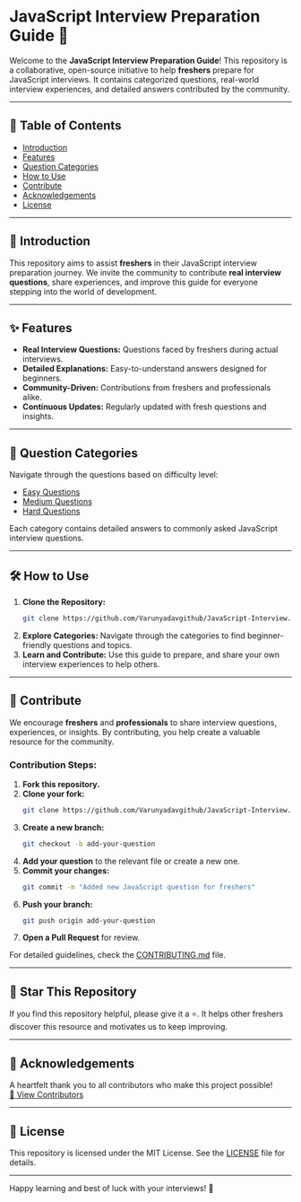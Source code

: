 # JavaScript Interview Preparation Guide 🎯

Welcome to the **JavaScript Interview Preparation Guide**! This repository is a collaborative, open-source initiative to help **freshers** prepare for JavaScript interviews. It contains categorized questions, real-world interview experiences, and detailed answers contributed by the community.

---

## 📖 Table of Contents

- [Introduction](#introduction)
- [Features](#features)
- [Question Categories](#question-categories)
- [How to Use](#how-to-use)
- [Contribute](#contribute)
- [Acknowledgements](#acknowledgements)
- [License](#license)

---

## 🔰 Introduction

This repository aims to assist **freshers** in their JavaScript interview preparation journey. We invite the community to contribute **real interview questions**, share experiences, and improve this guide for everyone stepping into the world of development.

---

## ✨ Features

- **Real Interview Questions:** Questions faced by freshers during actual interviews.  
- **Detailed Explanations:** Easy-to-understand answers designed for beginners.  
- **Community-Driven:** Contributions from freshers and professionals alike.  
- **Continuous Updates:** Regularly updated with fresh questions and insights.  

---

## 📂 Question Categories

Navigate through the questions based on difficulty level:  

- [Easy Questions](./Easy/README.md)  
- [Medium Questions](./Medium/README.md)  
- [Hard Questions](./Hard/README.md)  

Each category contains detailed answers to commonly asked JavaScript interview questions.  

---

## 🛠️ How to Use

1. **Clone the Repository:**
   ```bash
   git clone https://github.com/Varunyadavgithub/JavaScript-Interview.git
   ```
2. **Explore Categories:** Navigate through the categories to find beginner-friendly questions and topics.  
3. **Learn and Contribute:** Use this guide to prepare, and share your own interview experiences to help others.  

---

## 🤝 Contribute

We encourage **freshers** and **professionals** to share interview questions, experiences, or insights. By contributing, you help create a valuable resource for the community.

### Contribution Steps:
1. **Fork this repository.**  
2. **Clone your fork:**
   ```bash
   git clone https://github.com/Varunyadavgithub/JavaScript-Interview.git
   ```
3. **Create a new branch:**
   ```bash
   git checkout -b add-your-question
   ```
4. **Add your question** to the relevant file or create a new one.
5. **Commit your changes:**
   ```bash
   git commit -m "Added new JavaScript question for freshers"
   ```
6. **Push your branch:**
   ```bash
   git push origin add-your-question
   ```
7. **Open a Pull Request** for review.  

For detailed guidelines, check the [CONTRIBUTING.md](./CONTRIBUTING.md) file.

---

## 🌟 Star This Repository

If you find this repository helpful, please give it a ⭐. It helps other freshers discover this resource and motivates us to keep improving.

---

## 🙏 Acknowledgements

A heartfelt thank you to all contributors who make this project possible!  
[📂 View Contributors](./CONTRIBUTORS.md)

---

## 📜 License

This repository is licensed under the MIT License. See the [LICENSE](./LICENSE) file for details.

---

Happy learning and best of luck with your interviews! 🚀  
